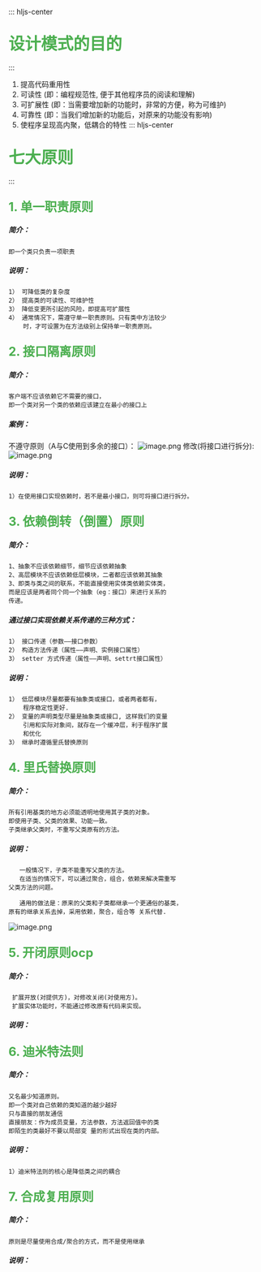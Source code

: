 ::: hljs-center

## <font color=#4CAF50 size=6 > 设计模式的目的 </font>

:::
1. 提高代码重用性
2. 可读性  (即：编程规范性, 便于其他程序员的阅读和理解)
3. 可扩展性  (即：当需要增加新的功能时，非常的方便，称为可维护) 
4. 可靠性  (即：当我们增加新的功能后，对原来的功能没有影响) 
5. 使程序呈现高内聚，低耦合的特性 
::: hljs-center

## <font color=#4CAF50 size=6 > 七大原则 </font>

:::

### <font color=#4CAF50 size=5>1. 单一职责原则</font>
##### 简介：  
	即一个类只负责一项职责
##### 说明：
	1） 可降低类的复杂度
	2） 提高类的可读性、可维护性
	3） 降低变更所引起的风险，即提高可扩展性
	4） 通常情况下，需遵守单一职责原则。只有类中方法较少
	    时，才可设置为在方法级别上保持单一职责原则。

### <font color=#4CAF50 size=5>2. 接口隔离原则</font>
##### 简介：  
	客户端不应该依赖它不需要的接口，
	即一个类对另一个类的依赖应该建立在最小的接口上 
 #####  案例：
不遵守原则（A与C使用到多余的接口）：
![image.png](https://i.loli.net/2020/02/13/lOgcnXwFId6rT37.png)
修改(将接口进行拆分):
![image.png](https://i.loli.net/2020/02/13/zBCstS8AvmGEJ7o.png)

##### 说明：
	1）在使用接口实现依赖时，若不是最小接口，则可将接口进行拆分。

### <font color=#4CAF50 size=5>3. 依赖倒转（倒置）原则</font>
##### 简介：  
	1、抽象不应该依赖细节，细节应该依赖抽象
	2、高层模块不应该依赖低层模块，二者都应该依赖其抽象
	3、即类与类之间的联系，不能直接使用实体类依赖实体类，
	而是应该是两者同个同一个抽象（eg：接口）来进行关系的
	传递。
##### 通过接口实现依赖关系传递的三种方式：
	1） 接口传递（参数——接口参数）
	2） 构造方法传递（属性——声明、实例接口属性）
	3） setter 方式传递（属性——声明、settrt接口属性）
	
##### 说明：
	1） 低层模块尽量都要有抽象类或接口，或者两者都有，
	    程序稳定性更好. 
	2） 变量的声明类型尽量是抽象类或接口, 这样我们的变量
	    引用和实际对象间，就存在一个缓冲层，利于程序扩展
	    和优化 
	3） 继承时遵循里氏替换原则 

### <font color=#4CAF50 size=5>4. 里氏替换原则</font>
##### 简介：  
	所有引用基类的地方必须能透明地使用其子类的对象。 
	即使用子类、父类的效果、功能一致。
	子类继承父类时，不重写父类原有的方法。
	
	
##### 说明：
	   一般情况下，子类不能重写父类的方法。
	   在适当的情况下，可以通过聚合，组合，依赖来解决需重写
	父类方法的问题。
	
	   通用的做法是：原来的父类和子类都继承一个更通俗的基类，
	原有的继承关系去掉，采用依赖，聚合，组合等 关系代替. 
![image.png](https://i.loli.net/2020/02/13/gW5nxXk8ePiHJ1h.png)
### <font color=#4CAF50 size=5>5. 开闭原则ocp</font>
##### 简介：  
	 扩展开放(对提供方)，对修改关闭(对使用方)。
	 扩展实体功能时，不能通过修改原有代码来实现。
##### 说明：
	
### <font color=#4CAF50 size=5>6. 迪米特法则</font>
##### 简介：  
	又名最少知道原则。
	即一个类对自己依赖的类知道的越少越好
	只与直接的朋友通信
	直接朋友：作为成员变量，方法参数，方法返回值中的类
	即陌生的类最好不要以局部变 量的形式出现在类的内部。 
##### 说明：
	1）迪米特法则的核心是降低类之间的耦合

### <font color=#4CAF50 size=5>7. 合成复用原则</font>
##### 简介：  
	原则是尽量使用合成/聚合的方式，而不是使用继承 
##### 说明：